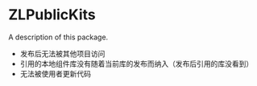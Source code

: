 # ZLPublicKits

A description of this package.


- 发布后无法被其他项目访问
- 引用的本地组件库没有随着当前库的发布而纳入（发布后引用的库没看到）
- 无法被使用者更新代码
